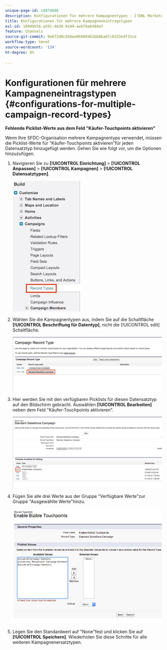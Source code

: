 ```yaml
---
unique-page-id: 18874686
description: Konfigurationen für mehrere Kampagnentypen - [!DNL Marketo Measure]
title: Konfigurationen für mehrere Kampagneneintragstypen
exl-id: 10499556-a591-4630-9149-ae676e6494af
feature: Channels
source-git-commit: 9e672d0c568ee0b889461bb8ba6fc6333edf31ce
workflow-type: tm+mt
source-wordcount: '134'
ht-degree: 8%

---
```


# Konfigurationen für mehrere Kampagneneintragstypen {#configurations-for-multiple-campaign-record-types}

**Fehlende Picklist-Werte aus dem Feld &quot;Käufer-Touchpoints aktivieren&quot;**

Wenn Ihre SFDC-Organisation mehrere Kampagnentyps verwendet, müssen die Picklist-Werte für &quot;Käufer-Touchpoints aktivieren&quot;für jeden Datensatztyp hinzugefügt werden. Gehen Sie wie folgt vor, um die Optionen hinzuzufügen.

1. Navigieren Sie zu **[!UICONTROL Einrichtung]** > **[!UICONTROL Anpassen]** > **[!UICONTROL Kampagnen]** > **[!UICONTROL Datensatztypen]**.

   ![](assets/1.jpg)

1. Wählen Sie die Kampagnentypen aus, indem Sie auf die Schaltfläche **[!UICONTROL Beschriftung für Datentyp]**, nicht die [!UICONTROL edit] Schaltfläche.

   ![](assets/2.jpg)

1. Hier werden Sie mit den verfügbaren Picklists für diesen Datensatztyp auf den Bildschirm gebracht. Auswählen **[!UICONTROL Bearbeiten]** neben dem Feld &quot;Käufer-Touchpoints aktivieren&quot;.

   ![](assets/3.jpg)

1. Fügen Sie alle drei Werte aus der Gruppe &quot;Verfügbare Werte&quot;zur Gruppe &quot;Ausgewählte Werte&quot;hinzu.

   ![](assets/4.jpg)

1. Legen Sie den Standardwert auf &quot;None&quot;fest und klicken Sie auf **[!UICONTROL Speichern]**. Wiederholen Sie diese Schritte für alle weiteren Kampagnenersatztypen.
